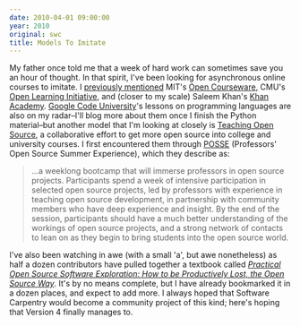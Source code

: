 ```yaml
---
date: 2010-04-01 09:00:00
year: 2010
original: swc
title: Models To Imitate
---
```

<p>My father once told me that a week of hard work can sometimes save you an hour of thought. In that spirit, I've been looking for asynchronous online courses to imitate. I <a href="http://www.software-carpentry.org/blog/2010/03/26/online-delivery/">previously mentioned</a> MIT's <a href="http://ocw.mit.edu/">Open Courseware</a>, CMU's <a href="http://oli.web.cmu.edu/openlearning/">Open Learning Initiative</a>, and (closer to my scale)  Saleem Khan's <a href="http://khanacademy.org/">Khan Academy</a>. <a href="http://code.google.com/edu/languages/">Google Code University</a>'s lessons on programming languages are also on my radar–I'll blog more about them once I finish the Python material–but another model that I'm looking at closely is <a href="http://teachingopensource.org/">Teaching Open Source</a>, a collaborative effort to get more open source into college and university courses. I first encountered them through <a href="http://teachingopensource.org/index.php/POSSE">POSSE</a> (Professors' Open Source Summer Experience), which they describe as:</p>
<blockquote><p>…a weeklong bootcamp that will immerse professors in open source  projects.  Participants spend a week of intensive participation in  selected open source projects, led by professors with experience in  teaching open source development, in partnership with community members  who have deep experience and insight.  By the end of the session,  participants should have a much better understanding of the workings of  open source projects, and a strong network of contacts to lean on as  they begin to bring students into the open source world.</p></blockquote>
<p>I've also been watching in awe (with a small 'a', but awe nonetheless) as half a dozen contributors have pulled together a textbook called <a href="http://teachingopensource.org/index.php/Textbook_Project"><cite>Practical Open Source Software Exploration: How to be Productively  Lost, the Open Source Way</cite></a>. It's by no means complete, but I have already bookmarked it in a dozen places, and expect to add more. I always hoped that Software Carpentry would become a community project of this kind; here's hoping that Version 4 finally manages to.</p>

